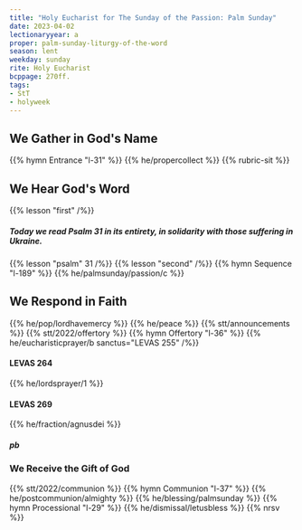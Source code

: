 ```yaml
---
title: "Holy Eucharist for The Sunday of the Passion: Palm Sunday"
date: 2023-04-02
lectionaryyear: a
proper: palm-sunday-liturgy-of-the-word
season: lent
weekday: sunday
rite: Holy Eucharist
bcppage: 270ff.
tags:
- StT
- holyweek
---
```


## We Gather in God's Name
{{% hymn Entrance "l-31" %}}
{{% he/propercollect %}}
{{% rubric-sit %}}

## We Hear God's Word
{{% lesson "first" /%}}

##### Today we read Psalm 31 in its entirety, in solidarity with those suffering in Ukraine.
{{% lesson "psalm" 31 /%}}
{{% lesson "second" /%}}
{{% hymn Sequence "l-189" %}}
{{% he/palmsunday/passion/c %}}

## We Respond in Faith
{{% he/pop/lordhavemercy %}}
{{% he/peace %}}
{{% stt/announcements %}}
{{% stt/2022/offertory %}}
{{% hymn Offertory "l-36" %}}
{{% he/eucharisticprayer/b sanctus="LEVAS 255" /%}}

#### LEVAS 264
{{% he/lordsprayer/1 %}}

#### LEVAS 269
{{% he/fraction/agnusdei %}}

##### pb
### We Receive the Gift of God
{{% stt/2022/communion %}}
{{% hymn Communion "l-37" %}}
{{% he/postcommunion/almighty %}}
{{% he/blessing/palmsunday %}}
{{% hymn Processional "l-29" %}}
{{% he/dismissal/letusbless %}}
{{% nrsv %}}

